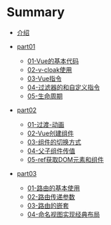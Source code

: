 # Summary

* [介绍](README.md)
* [part01]()
    * [01-Vue的基本代码](part01/01-Vue的基本代码.md)
    * [02-v-cloak使用](part01/02-v-cloak使用.md)
    * [03-Vue指令](part01/03-Vue指令.md)
    * [04-过滤器的和自定义指令](part01/04-过滤器的和自定义指令.md)
    * [05-生命周期](part01/05-生命周期.md)

* [part02]()
	* [01-过渡-动画](part02/01-过渡-动画.md)
    * [02-Vue创建组件](part02/02-Vue创建组件.md)
    * [03-组件的切换方式](part02/03-组件的切换方式.md)
    * [04-父子组件传值](part02/04-父子组件传值.md)
    * [05-ref获取DOM元素和组件](part02/05-ref获取DOM元素和组件.md)

* [part03]()
    * [01-路由的基本使用](part03/01-路由的基本使用.md)
    * [02-路由传递参数](part03/02-路由传递参数.md)
    * [03-路由的嵌套](part03/03-路由的嵌套.md)
    * [04-命名视图实现经典布局](part03/04-命名视图实现经典布局.md)
    


